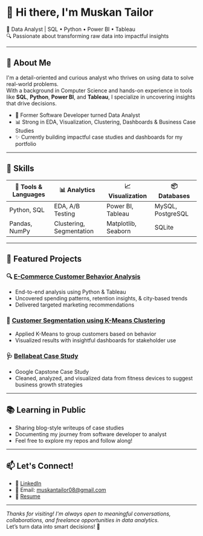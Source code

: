 # 👋 Hi there, I'm Muskan Tailor
🎯 Data Analyst | SQL • Python • Power BI • Tableau  
🔍 Passionate about transforming raw data into impactful insights  

---

## 🧠 About Me
I'm a detail-oriented and curious analyst who thrives on using data to solve real-world problems.  
With a background in Computer Science and hands-on experience in tools like **SQL**, **Python**, **Power BI**, and **Tableau**, I specialize in uncovering insights that drive decisions.

- 💼 Former Software Developer turned Data Analyst  
- 📊 Strong in EDA, Visualization, Clustering, Dashboards & Business Case Studies  
- ✨ Currently building impactful case studies and dashboards for my portfolio

---

## 💼 Skills
| 🧰 Tools & Languages | 📊 Analytics | 📈 Visualization | 📦 Databases |
|----------------------|----------------|-------------------|-----------------|
| Python, SQL          | EDA, A/B Testing | Power BI, Tableau | MySQL, PostgreSQL |
| Pandas, NumPy        | Clustering, Segmentation | Matplotlib, Seaborn | SQLite |

---

## 📁 Featured Projects

### 🔍 [E-Commerce Customer Behavior Analysis](https://github.com/Muskan08-bit/Python-EDA-Projects/tree/main/E-Commerce%20Customer%20Behavior%20Analysis)
- End-to-end analysis using Python & Tableau
- Uncovered spending patterns, retention insights, & city-based trends  
- Delivered targeted marketing recommendations

### 🧠 [Customer Segmentation using K-Means Clustering](https://github.com/Muskan08-bit/Python-EDA-Projects/tree/main/Customer%20Segmentation%20Clustering)
- Applied K-Means to group customers based on behavior  
- Visualized results with insightful dashboards for stakeholder use

### 🩺 [Bellabeat Case Study](https://github.com/Muskan08-bit/Python-EDA-Projects/tree/main/Bellabeat-Case-Study)
- Google Capstone Case Study  
- Cleaned, analyzed, and visualized data from fitness devices to suggest business growth strategies

---

## 📚 Learning in Public
- Sharing blog-style writeups of case studies  
- Documenting my journey from software developer to analyst  
- Feel free to explore my repos and follow along!

---

## 📫 Let's Connect!
- 💼 [LinkedIn](https://www.linkedin.com/in/muskan-tailor-2835b8222/)
- 📧 Email: muskantailor08@gmail.com
- 📄 [Resume](https://drive.google.com/file/d/1Q1Cik6VVT5d1GvU7xV8kD7Q9lTTvg7im/view?usp=sharing)

---
_Thanks for visiting! I'm always open to meaningful conversations, collaborations, and freelance opportunities in data analytics._  
Let’s turn data into smart decisions! 🚀
